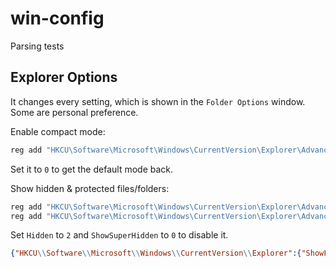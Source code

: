 # win-config
Parsing tests


## Explorer Options

It changes every setting, which is shown in the `Folder Options` window. Some are personal preference.

Enable compact mode:
```bat
reg add "HKCU\Software\Microsoft\Windows\CurrentVersion\Explorer\Advanced" /v UseCompactMode /t REG_DWORD /d 1
```
Set it to `0` to get the default mode back.

Show hidden & protected files/folders:
```bat
reg add "HKCU\Software\Microsoft\Windows\CurrentVersion\Explorer\Advanced" /v Hidden /t REG_DWORD /d 1 /f
reg add "HKCU\Software\Microsoft\Windows\CurrentVersion\Explorer\Advanced" /v ShowSuperHidden /t REG_DWORD /d 1 /f
```
Set `Hidden` to `2` and `ShowSuperHidden` to `0` to disable it.

```json
{"HKCU\\Software\\Microsoft\\Windows\\CurrentVersion\\Explorer":{"ShowFrequent":{"Type":"REG_DWORD","Data":0},"ShowRecent":{"Type":"REG_DWORD","Data":0},"ShowCloudFilesInQuickAccess":{"Type":"REG_DWORD","Data":0},"ShowDriveLettersFirst":{"Type":"REG_DWORD","Data":0}},"HKCU\\Software\\Microsoft\\Windows\\CurrentVersion\\Explorer\\Advanced":{"IconsOnly":{"Type":"REG_DWORD","Data":0},"UseCompactMode":{"Type":"REG_DWORD","Data":1},"ShowTypeOverlay":{"Type":"REG_DWORD","Data":0},"FolderContentsInfoTip":{"Type":"REG_DWORD","Data":0},"Hidden":{"Type":"REG_DWORD","Data":2},"HideDrivesWithNoMedia":{"Type":"REG_DWORD","Data":0},"HideFileExt":{"Type":"REG_DWORD","Data":0},"HideMergeConflicts":{"Type":"REG_DWORD","Data":0},"ShowSuperHidden":{"Type":"REG_DWORD","Data":0},"SeparateProcess":{"Type":"REG_DWORD","Data":0},"PersistBrowsers":{"Type":"REG_DWORD","Data":0},"ShowEncryptCompressedColor":{"Type":"REG_DWORD","Data":0},"ShowInfoTip":{"Type":"REG_DWORD","Data":0},"ShowPreviewHandlers":{"Type":"REG_DWORD","Data":0},"ShowStatusBar":{"Type":"REG_DWORD","Data":1},"ShowSyncProviderNotifications":{"Type":"REG_DWORD","Data":0},"AutoCheckSelect":{"Type":"REG_DWORD","Data":0},"SharingWizardOn":{"Type":"REG_DWORD","Data":0},"TypeAhead":{"Type":"REG_DWORD","Data":0},"NavPaneExpandToCurrentFolder":{"Type":"REG_DWORD","Data":0},"NavPaneShowAllCloudStates":{"Type":"REG_DWORD","Data":0},"NavPaneShowAllFolders":{"Type":"REG_DWORD","Data":0},"TaskbarDa":{"Type":"REG_DWORD","Data":0}}}
```
